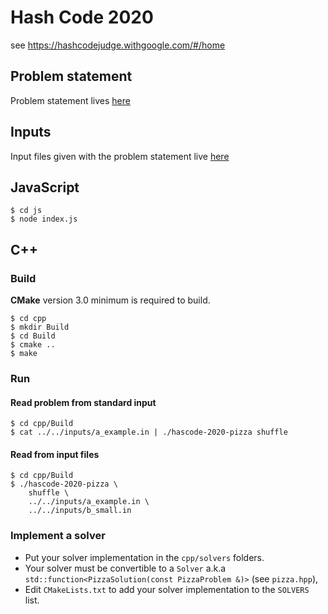 # Hash Code 2020

see https://hashcodejudge.withgoogle.com/#/home

## Problem statement

Problem statement lives [here](statement)

## Inputs

Input files given with the problem statement live [here](inputs)

## JavaScript

```shell
$ cd js
$ node index.js
```

## C++

### Build

**CMake** version 3.0 minimum is required to build.
```shell
$ cd cpp
$ mkdir Build
$ cd Build
$ cmake ..
$ make
```

### Run

#### Read problem from standard input 
```shell
$ cd cpp/Build
$ cat ../../inputs/a_example.in | ./hascode-2020-pizza shuffle
```

#### Read from input files
```shell
$ cd cpp/Build
$ ./hascode-2020-pizza \
    shuffle \
    ../../inputs/a_example.in \
    ../../inputs/b_small.in
```

### Implement a solver

* Put your solver implementation in the `cpp/solvers` folders.
* Your solver must be convertible to a `Solver` a.k.a `std::function<PizzaSolution(const PizzaProblem &)>` (see `pizza.hpp`),
* Edit `CMakeLists.txt` to add your solver implementation to the `SOLVERS` list.